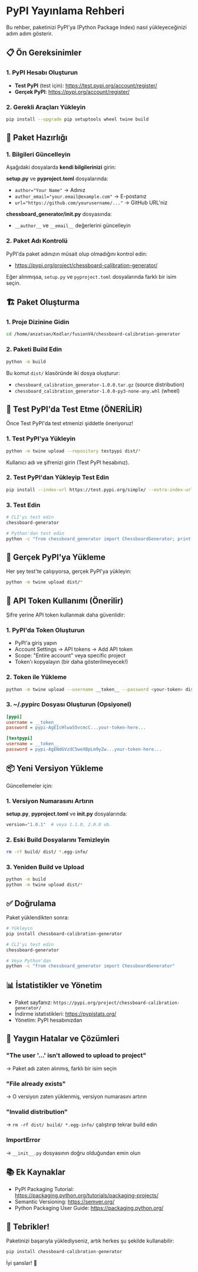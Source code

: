 # PyPI Yayınlama Rehberi

Bu rehber, paketinizi PyPI'ya (Python Package Index) nasıl yükleyeceğinizi adım adım gösterir.

## 📋 Ön Gereksinimler

### 1. PyPI Hesabı Oluşturun

- **Test PyPI** (test için): https://test.pypi.org/account/register/
- **Gerçek PyPI**: https://pypi.org/account/register/

### 2. Gerekli Araçları Yükleyin

```bash
pip install --upgrade pip setuptools wheel twine build
```

## 🔧 Paket Hazırlığı

### 1. Bilgileri Güncelleyin

Aşağıdaki dosyalarda **kendi bilgilerinizi** girin:

**setup.py** ve **pyproject.toml** dosyalarında:
- `author="Your Name"` → Adınız
- `author_email="your.email@example.com"` → E-postanız
- `url="https://github.com/yourusername/..."` → GitHub URL'niz

**chessboard_generator/__init__.py** dosyasında:
- `__author__` ve `__email__` değerlerini güncelleyin

### 2. Paket Adı Kontrolü

PyPI'da paket adınızın müsait olup olmadığını kontrol edin:
- https://pypi.org/project/chessboard-calibration-generator/

Eğer alınmışsa, `setup.py` ve `pyproject.toml` dosyalarında farklı bir isim seçin.

## 🏗️ Paket Oluşturma

### 1. Proje Dizinine Gidin

```bash
cd /home/anzatsan/Kodlar/fusionV4/chessboard-calibration-generator
```

### 2. Paketi Build Edin

```bash
python -m build
```

Bu komut `dist/` klasöründe iki dosya oluşturur:
- `chessboard_calibration_generator-1.0.0.tar.gz` (source distribution)
- `chessboard_calibration_generator-1.0.0-py3-none-any.whl` (wheel)

## 🧪 Test PyPI'da Test Etme (ÖNERİLİR)

Önce Test PyPI'da test etmenizi şiddetle öneriyoruz!

### 1. Test PyPI'ya Yükleyin

```bash
python -m twine upload --repository testpypi dist/*
```

Kullanıcı adı ve şifrenizi girin (Test PyPI hesabınız).

### 2. Test PyPI'dan Yükleyip Test Edin

```bash
pip install --index-url https://test.pypi.org/simple/ --extra-index-url https://pypi.org/simple/ chessboard-calibration-generator
```

### 3. Test Edin

```bash
# CLI'yı test edin
chessboard-generator

# Python'dan test edin
python -c "from chessboard_generator import ChessboardGenerator; print('Success!')"
```

## 🚀 Gerçek PyPI'ya Yükleme

Her şey test'te çalışıyorsa, gerçek PyPI'ya yükleyin:

```bash
python -m twine upload dist/*
```

## 🔐 API Token Kullanımı (Önerilir)

Şifre yerine API token kullanmak daha güvenlidir:

### 1. PyPI'da Token Oluşturun

- PyPI'a giriş yapın
- Account Settings → API tokens → Add API token
- Scope: "Entire account" veya specific project
- Token'ı kopyalayın (bir daha gösterilmeyecek!)

### 2. Token ile Yükleme

```bash
python -m twine upload --username __token__ --password <your-token> dist/*
```

### 3. ~/.pypirc Dosyası Oluşturun (Opsiyonel)

```ini
[pypi]
username = __token__
password = pypi-AgEIcHlwaS5vcmcC...your-token-here...

[testpypi]
username = __token__
password = pypi-AgENdGVzdC5weXBpLm9yZw...your-token-here...
```

## 📦 Yeni Versiyon Yükleme

Güncellemeler için:

### 1. Versiyon Numarasını Artırın

**setup.py**, **pyproject.toml** ve **__init__.py** dosyalarında:
```python
version="1.0.1"  # veya 1.1.0, 2.0.0 vb.
```

### 2. Eski Build Dosyalarını Temizleyin

```bash
rm -rf build/ dist/ *.egg-info/
```

### 3. Yeniden Build ve Upload

```bash
python -m build
python -m twine upload dist/*
```

## ✅ Doğrulama

Paket yüklendikten sonra:

```bash
# Yükleyin
pip install chessboard-calibration-generator

# CLI'yı test edin
chessboard-generator

# Veya Python'dan
python -c "from chessboard_generator import ChessboardGenerator"
```

## 📊 İstatistikler ve Yönetim

- Paket sayfanız: `https://pypi.org/project/chessboard-calibration-generator/`
- İndirme istatistikleri: https://pypistats.org/
- Yönetim: PyPI hesabınızdan

## 🐛 Yaygın Hatalar ve Çözümleri

### "The user '...' isn't allowed to upload to project"
→ Paket adı zaten alınmış, farklı bir isim seçin

### "File already exists"
→ O versiyon zaten yüklenmiş, versiyon numarasını artırın

### "Invalid distribution"
→ `rm -rf dist/ build/ *.egg-info/` çalıştırıp tekrar build edin

### ImportError
→ `__init__.py` dosyasının doğru olduğundan emin olun

## 📚 Ek Kaynaklar

- PyPI Packaging Tutorial: https://packaging.python.org/tutorials/packaging-projects/
- Semantic Versioning: https://semver.org/
- Python Packaging User Guide: https://packaging.python.org/

## 🎉 Tebrikler!

Paketinizi başarıyla yüklediyseniz, artık herkes şu şekilde kullanabilir:

```bash
pip install chessboard-calibration-generator
```

İyi şanslar! 🚀
